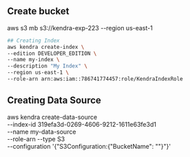## Create bucket
aws s3 mb s3://kendra-exp-223 --region us-east-1

``` sh
## Creating Index
aws kendra create-index \
--edition DEVELOPER_EDITION \
--name my-index \
--description "My Index" \
--region us-east-1 \
--role-arn arn:aws:iam::786741774457:role/KendraIndexRole
```

## Creating Data Source
aws kendra create-data-source \
--index-id 319efa3d-0269-4606-9212-1611e63fe3d1 \
--name my-data-source \
--role-arn
--type S3 \
--configuration '{"S3Configuration:{"BucketName": ""}"}'